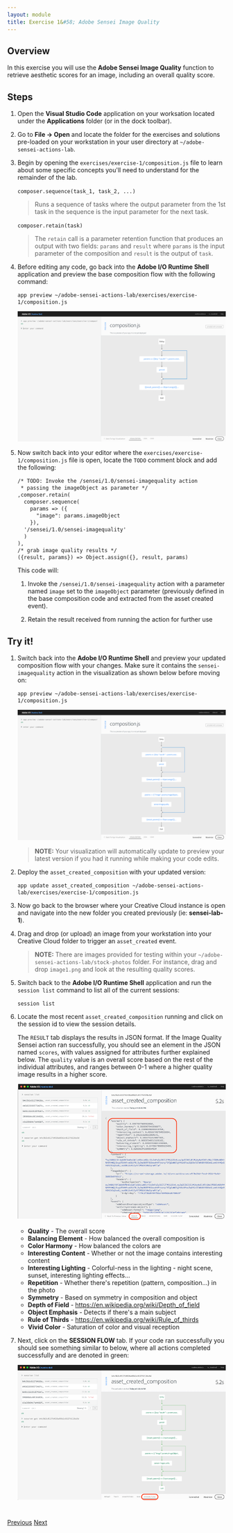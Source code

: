 ```yaml
---
layout: module
title: Exercise 1&#58; Adobe Sensei Image Quality
---
```


## Overview
In this exercise you will use the **Adobe Sensei Image Quality** function to retrieve aesthetic scores for an image, including an overall quality score.

## Steps
1. Open the **Visual Studio Code** application on your worksation located under the **Applications** folder (or in the dock toolbar).

2. Go to **File -> Open** and locate the folder for the exercises and solutions pre-loaded on your workstation in your user directory at `~/adobe-sensei-actions-lab`.

3. Begin by opening the `exercises/exercise-1/composition.js` file to learn about some specific concepts you'll need to understand for the remainder of the lab.
  
     `composer.sequence(task_1, task_2, ...)`
  
      > Runs a sequence of tasks where the output parameter from the 1st task in the sequence is the input parameter for the next task.

     `composer.retain(task)`
  
      > The `retain` call is a parameter retention function that produces an output with two fields: `params` and `result` where `params` is the input parameter of the composition and `result` is the output of `task`.
  
4. Before editing any code, go back into the **Adobe I/O Runtime Shell** application and preview the base composition flow with the following command:

       app preview ~/adobe-sensei-actions-lab/exercises/exercise-1/composition.js

    ![](images/exercise1-base-flow.png)

5. Now switch back into your editor where the `exercises/exercise-1/composition.js` file is open, locate the `TODO` comment block and add the following:

       /* TODO: Invoke the /sensei/1.0/sensei-imagequality action
        * passing the imageObject as parameter */
       ,composer.retain(
         composer.sequence(
           params => ({
             "image": params.imageObject
           }),
         '/sensei/1.0/sensei-imagequality'
         )
       ),
       /* grab image quality results */
       ({result, params}) => Object.assign({}, result, params)

    This code will:
    
    1. Invoke the `/sensei/1.0/sensei-imagequality` action with a parameter named `image` set to the `imageObject` parameter (previously defined in the base composition code and extracted from the asset created event).
            
    2. Retain the result received from running the action for further use

## Try it!
1. Switch back into the **Adobe I/O Runtime Shell** and preview your updated composition flow with your changes. Make sure it contains the `sensei-imagequality` action in the visualization as shown below before moving on:

       app preview ~/adobe-sensei-actions-lab/exercises/exercise-1/composition.js

    ![](images/exercise1-flow.png)

    > **NOTE:** Your visualization will automatically update to preview your latest version if you had it running while making your code edits.

2. Deploy the `asset_created_composition` with your updated version:

       app update asset_created_composition ~/adobe-sensei-actions-lab/exercises/exercise-1/composition.js

1. Now go back to the browser where your Creative Cloud instance is open and navigate into the new folder you created previously (ie: **sensei-lab-1**).

1. Drag and drop (or upload) an image from your workstation into your Creative Cloud folder to trigger an `asset_created` event.

    > **NOTE:** There are images provided for testing within your `~/adobe-sensei-actions-lab/stock-photos` folder. For instance, drag and drop `image1.png` and look at the resulting quality scores.

1. Switch back to the **Adobe I/O Runtime Shell** application and run the `session list` command to list all of the current sessions:

       session list
  
1. Locate the most recent `asset_created_composition` running and click on the session id to view the session details.

   The `RESULT` tab displays the results in JSON format. If the Image Quality Sensei action ran successfully, you should see an element in the JSON named `scores`, with values assigned for attributes further explained below. The `quality` value is an overall score based on the rest of the individual attributes, and ranges between 0-1 where a higher quality image results in a higher score.

    ![](images/image-quality-scores.png)


   - **Quality** - The overall score 
   - **Balancing Element** - How balanced the overall composition is
   - **Color Harmony** - How balanced the colors are
   - **Interesting Content** - Whether or not the image contains interesting content
   - **Interesting Lighting** - Colorful-ness in the lighting - night scene, sunset, interesting lighting effects...
   - **Repetition** - Whether there's repetition (pattern, composition...) in the photo
   - **Symmetry** - Based on symmetry in composition and object
   - **Depth of Field** - https://en.wikipedia.org/wiki/Depth_of_field
   - **Object Emphasis** - Detects if there's a main subject
   - **Rule of Thirds** - https://en.wikipedia.org/wiki/Rule_of_thirds
   - **Vivid Color** -	Saturation of color and visual reception

2. Next, click on the **SESSION FLOW** tab. If your code ran successfully you should see something similar to below, where all actions completed successfully and are denoted in green:

    ![](images/exercise1-run.png)

<div class="row" style="margin-top:40px;">
<div class="col-sm-12">
<a href="module4.html" class="btn btn-default"><i class="glyphicon glyphicon-chevron-left"></i> Previous</a>
<a href="module6.html" class="btn btn-default pull-right">Next <i class="glyphicon
glyphicon-chevron-right"></i></a>
</div>
</div>
